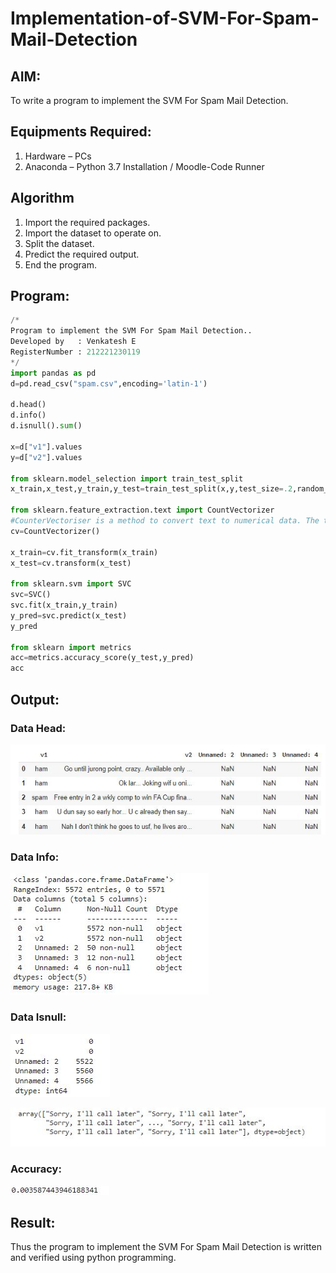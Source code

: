 # Implementation-of-SVM-For-Spam-Mail-Detection

## AIM:
To write a program to implement the SVM For Spam Mail Detection.

## Equipments Required:
1. Hardware – PCs
2. Anaconda – Python 3.7 Installation / Moodle-Code Runner

## Algorithm
1. Import the required packages.
2. Import the dataset to operate on.
3. Split the dataset.
4. Predict the required output.
5. End the program.

## Program:
```python
/*
Program to implement the SVM For Spam Mail Detection..
Developed by   : Venkatesh E 
RegisterNumber : 212221230119
*/
import pandas as pd
d=pd.read_csv("spam.csv",encoding='latin-1')

d.head()
d.info()
d.isnull().sum()

x=d["v1"].values
y=d["v2"].values

from sklearn.model_selection import train_test_split
x_train,x_test,y_train,y_test=train_test_split(x,y,test_size=.2,random_state=0)

from sklearn.feature_extraction.text import CountVectorizer 
#CounterVectoriser is a method to convert text to numerical data. The text is transformed to a sparse matrix
cv=CountVectorizer()

x_train=cv.fit_transform(x_train)
x_test=cv.transform(x_test)

from sklearn.svm import SVC 
svc=SVC()
svc.fit(x_train,y_train)
y_pred=svc.predict(x_test)
y_pred

from sklearn import metrics
acc=metrics.accuracy_score(y_test,y_pred)
acc
```

## Output:
### Data Head:
![](1.JPG)
### Data Info:
![](2.JPG)
### Data Isnull:
![](3.JPG)

![](4.JPG)
### Accuracy:
![](5.JPG)
## Result:
Thus the program to implement the SVM For Spam Mail Detection is written and verified using python programming.
